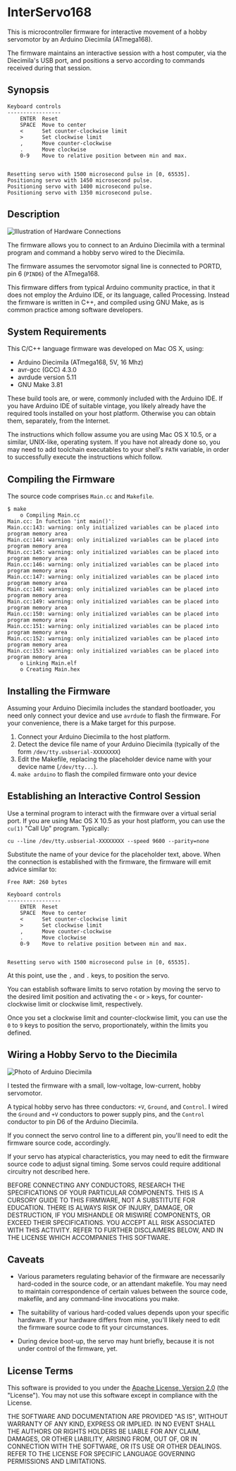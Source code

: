 
# InterServo168

This is microcontroller firmware for interactive movement of a hobby servomotor by an Arduino Diecimila (ATmega168).

The firmware maintains an interactive session with a host computer, via the Diecimila's USB port, and positions a servo according to commands received during that session.


## Synopsis

```
Keyboard controls
-----------------
    ENTER  Reset
    SPACE  Move to center
    <      Set counter-clockwise limit
    >      Set clockwise limit
    ,      Move counter-clockwise
    .      Move clockwise
    0-9    Move to relative position between min and max.


Resetting servo with 1500 microsecond pulse in [0, 65535].
Positioning servo with 1450 microsecond pulse.
Positioning servo with 1400 microsecond pulse.
Positioning servo with 1350 microsecond pulse.
```


## Description

![Illustration of Hardware Connections](HardwareIllustration.png?raw=true "Illustration of Hardware Connections among Servo, Diecimila, and Host Computer")

The firmware allows you to connect to an Arduino Diecimila with a terminal program and command a hobby servo wired to the Diecimila.

The firmware assumes the servomotor signal line is connected to PORTD, pin 6 (`PIND6`) of the ATmega168.

This firmware differs from typical Arduino community practice, in that it does not employ the Arduino IDE, or its language, called Processing.
Instead the firmware is written in C++, and compiled using GNU Make, as is common practice among software developers.


## System Requirements

This C/C++ language firmware was developed on Mac OS X, using:

- Arduino Diecimila (ATmega168, 5V, 16 Mhz)
- avr-gcc (GCC) 4.3.0
- avrdude version 5.11
- GNU Make 3.81

These build tools are, or were, commonly included with the Arduino IDE.
If you have Arduino IDE of suitable vintage, you likely already have the required tools installed on your host platform.
Otherwise you can obtain them, separately, from the Internet.

The instructions which follow assume you are using Mac OS X 10.5, or a similar, UNIX-like, operating system.
If you have not already done so, you may need to add toolchain executables to your shell's `PATH` variable, in order to successfully execute the instructions which follow.


## Compiling the Firmware

The source code comprises `Main.cc` and `Makefile`.

```
$ make
    o Compiling Main.cc
Main.cc: In function 'int main()':
Main.cc:143: warning: only initialized variables can be placed into program memory area
Main.cc:144: warning: only initialized variables can be placed into program memory area
Main.cc:145: warning: only initialized variables can be placed into program memory area
Main.cc:146: warning: only initialized variables can be placed into program memory area
Main.cc:147: warning: only initialized variables can be placed into program memory area
Main.cc:148: warning: only initialized variables can be placed into program memory area
Main.cc:149: warning: only initialized variables can be placed into program memory area
Main.cc:150: warning: only initialized variables can be placed into program memory area
Main.cc:151: warning: only initialized variables can be placed into program memory area
Main.cc:152: warning: only initialized variables can be placed into program memory area
Main.cc:153: warning: only initialized variables can be placed into program memory area
    o Linking Main.elf
    o Creating Main.hex
```


## Installing the Firmware

Assuming your Arduino Diecimila includes the standard bootloader, you need only connect your device and use `avrdude` to flash the firmware.
For your convenience, there is a Make target for this purpose.

1. Connect your Arduino Diecimila to the host platform.
2. Detect the device file name of your Arduino Diecimila (typically of the form `/dev/tty.usbserial-XXXXXXXX`)
3. Edit the Makefile, replacing the placeholder device name with your device name (`/dev/tty...`).
4. `make arduino` to flash the compiled firmware onto your device


## Establishing an Interactive Control Session

Use a terminal program to interact with the firmware over a virtual serial port.
If you are using Mac OS X 10.5 as your host platform, you can use the `cu(1)` "Call Up" program.
Typically:
```
cu --line /dev/tty.usbserial-XXXXXXXX --speed 9600 --parity=none
```

Substitute the name of your device for the placeholder text, above.
When the connection is established with the firmware, the firmware will emit advice similar to:
```
Free RAM: 260 bytes

Keyboard controls
-----------------
    ENTER  Reset
    SPACE  Move to center
    <      Set counter-clockwise limit
    >      Set clockwise limit
    ,      Move counter-clockwise
    .      Move clockwise
    0-9    Move to relative position between min and max.


Resetting servo with 1500 microsecond pulse in [0, 65535].
```

At this point, use the `,` and `.` keys, to position the servo.

You can establish software limits to servo rotation by moving the servo to the desired limit position and activating the `<` or `>` keys, for counter-clockwise limit or clockwise limit, respectively.

Once you set a clockwise limit and counter-clockwise limit, you can use the `0` to `9` keys to position the servo, proportionately, within the limits you defined.


## Wiring a Hobby Servo to the Diecimila

![Photo of Arduino Diecimila](ArduinoDiecimila-PinD6.png?raw=true "Photo of an Arduino Diecimila with Pin D6 Marked for Attention")

I tested the firmware with a small, low-voltage, low-current, hobby servomotor.

A typical hobby servo has three conductors: `+V`, `Ground`, and `Control`.
I wired the `Ground` and `+V` conductors to power supply pins, and the `Control` conductor to pin D6 of the Arduino Diecimila.

If you connect the servo control line to a different pin, you'll need to edit the firmware source code, accordingly.

If your servo has atypical characteristics, you may need to edit the firmware source code to adjust signal timing.
Some servos could require additional circuitry not described here.

BEFORE CONNECTING ANY CONDUCTORS, RESEARCH THE SPECIFICATIONS OF YOUR PARTICULAR COMPONENTS.
THIS IS A CURSORY GUIDE TO THIS FIRMWARE, NOT A SUBSTITUTE FOR EDUCATION.
THERE IS ALWAYS RISK OF INJURY, DAMAGE, OR DESTRUCTION, IF YOU MISHANDLE OR MISWIRE COMPONENTS, OR EXCEED THEIR SPECIFICATIONS.
YOU ACCEPT ALL RISK ASSOCIATED WITH THIS ACTIVITY.
REFER TO FURTHER DISCLAIMERS BELOW, AND IN THE LICENSE WHICH ACCOMPANIES THIS SOFTWARE.


## Caveats

- Various parameters regulating behavior of the firmware are necessarily hard-coded in the source code, or an attendant makefile. You may need to maintain correspondence of certain values between the source code, makefile, and any command-line invocations you make.

- The suitability of various hard-coded values depends upon your specific hardware. If your hardware differs from mine, you'll likely need to edit the firmware source code to fit your circumstances.

- During device boot-up, the servo may hunt briefly, because it is not under control of the firmware, yet.


## License Terms

This software is provided to you under the [Apache License, Version 2.0](http://www.apache.org/licenses/LICENSE-2.0) (the "License").
You may not use this software except in compliance with the License.

THE SOFTWARE AND DOCUMENTATION ARE PROVIDED "AS IS", WITHOUT WARRANTY OF ANY KIND, EXPRESS OR IMPLIED.
IN NO EVENT SHALL THE AUTHORS OR RIGHTS HOLDERS BE LIABLE FOR ANY CLAIM, DAMAGES, OR OTHER LIABILITY, ARISING FROM, OUT OF, OR IN CONNECTION WITH THE SOFTWARE, OR ITS USE OR OTHER DEALINGS.
REFER TO THE LICENSE FOR SPECIFIC LANGUAGE GOVERNING PERMISSIONS AND LIMITATIONS.

